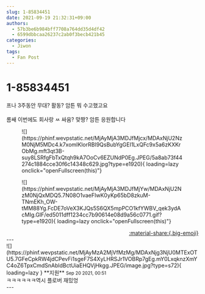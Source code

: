 ```yaml
---
slug: 1-85834451
date: 2021-09-19 21:32:31+09:00
authors:
  - 57b3be6b984bff7708a764dd35d4df42
  - 6599dbbcaa26237c2ab0f3becb421b45
categories:
  - Jiwon
tags:
  - Fan Post
---
```


# 1-85834451

<div class="post-container" markdown="1">
<div class="content-container md-sidebar__scrollwrap" markdown="1">

프나 3주동안 무대? 활동? 암튼 뭐 수고했고요<br><br>롬쌔 이번에도 회사랑 ㅆ 싸움? 맞짱? 암튼 응원합니다
<figure markdown="1">
![](https://phinf.wevpstatic.net/MjAyMjA3MDJfMjcx/MDAxNjU2NzM0NjM5MDc4.k7xomIKlorRBI9QsBubYgGEI1LxQFc9x5a6zKXKrObMg.mft3qt3B-suy8LSRfgFbTxQtqh9kA7OoCv6EZUNdP0Eg.JPEG/5a8ab73f44274c1884cce30f6c14348c629.jpg?type=e1920){ loading=lazy onclick="openFullscreen(this)"}
</figure>

<figure markdown="1">
![](https://phinf.wevpstatic.net/MjAyMjA3MDJfMjYw/MDAxNjU2NzM0NjQxMDQ5.7N08O1vaeFIwK0yKp65bD8zkuM-TNmEKh_OW-tMM88Yg.FcDE7oVeX3KJQs5S6QX5mpPCO1kfYWBV_qek3ydAcMIg.GIF/ed5011dff1234cc7b90614e08d9a56c0771.gif?type=e1920){ loading=lazy onclick="openFullscreen(this)"}
</figure>


</div>
</div>

<div style="text-align: right;" markdown="1">
<a href="https://weverse.io/fromis9/fanpost/1-85834451" style="text-align: right;">:material-share:{.big-emoji}</a>
</div>
---

<div class="comments-container md-sidebar__scrollwrap" markdown="1">
<div class="comment" markdown="1">
<div class='id-container' markdown="1">
![](https://phinf.wevpstatic.net/MjAyMzA2MjVfMzMg/MDAxNjg3NjU0MTExOTU5.7GFeCpkRW4jdCPevFi1sgeF7S4XyLHRSJr1VOBRp7gEg.mY0LxqknzXmYC4oZ6TpxCmdSnAbldBctUiaEHQVjHkgg.JPEG/image.jpg?type=s72){ loading=lazy }
**<span class="artist">지원</span>** <small>Sep 20 2021, 00:51</small><br>
</div>
<div class='comment-body' markdown="1">
ㅋㅋㅋㅋㅋㅋ역시 플로버 재밌엉
</div>
</div>
</div>
---
